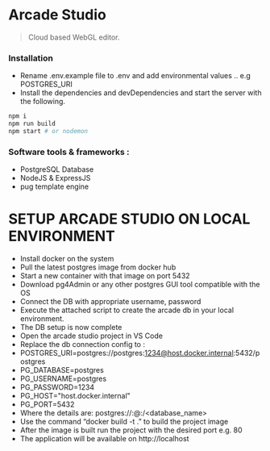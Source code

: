# Arcade Studio
> Cloud based WebGL editor.

### Installation
- Rename .env.example file to .env and add environmental values .. e.g POSTGRES_URI
- Install the dependencies and devDependencies and start the server with the following.
```sh
npm i
npm run build
npm start # or nodemon
```
### Software tools & frameworks :
- PostgreSQL Database
- NodeJS & ExpressJS
- pug template engine


# SETUP ARCADE STUDIO ON LOCAL ENVIRONMENT

- Install docker on the system
- Pull the latest postgres image from docker hub
- Start a new container with that image on port 5432
- Download pg4Admin or any other postgres GUI tool compatible with the OS
- Connect the DB with appropriate username, password
- Execute the attached script to create the arcade db in your local environment.
- The DB setup is now complete
- Open the arcade studio project in VS Code
- Replace the db connection config to :
- POSTGRES_URI=postgres://postgres:1234@host.docker.internal:5432/postgres
- PG_DATABASE=postgres
- PG_USERNAME=postgres
- PG_PASSWORD=1234
- PG_HOST="host.docker.internal"
- PG_PORT=5432
- Where the details are: postgres://<username>:<password>@<host>:<port>/<database_name>
- Use the command “docker build -t <image-name> .” to build the project image
- After the image is built run the project with the desired port e.g. 80
- The application will be available on http://localhost 